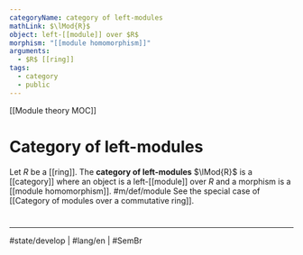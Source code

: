 ```yaml
---
categoryName: category of left-modules
mathLink: $\lMod{R}$
object: left-[[module]] over $R$
morphism: "[[module homomorphism]]"
arguments:
  - $R$ [[ring]]
tags:
  - category
  - public
---
```

[[Module theory MOC]]
# Category of left-modules

Let $R$ be a [[ring]].
The **category of left-modules** $\lMod{R}$ is a [[category]] where
an object is a left-[[module]] over $R$
and a morphism is a [[module homomorphism]]. #m/def/module 
See the special case of [[Category of modules over a commutative ring]].

#
---
#state/develop | #lang/en | #SemBr
